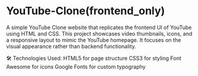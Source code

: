 # YouTube-Clone(frontend_only)
A simple YouTube Clone website that replicates the frontend UI of YouTube using HTML and CSS. This project showcases video thumbnails, icons, and a responsive layout to mimic the YouTube homepage. It focuses on the visual appearance rather than backend functionality.

🛠 Technologies Used:
HTML5 for page structure
CSS3 for styling
Font Awesome for icons
Google Fonts for custom typography


